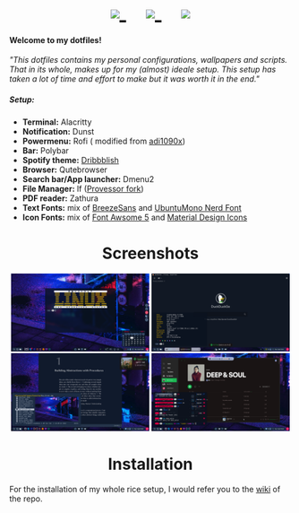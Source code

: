 <p align="center">
<span style="font-size:3em;">
    <a href="https://github.com/SwiftyChicken/dotfiles/wiki?raw=true">
    <img style="height: 51px; width: auto" src="https://github.com/SwiftyChicken/dotfiles/blob/master/Pictures/ReadMe/Wiki.png?raw=true" />
    </a>
	&nbsp;&nbsp;
   <a href="https://github.com/SwiftyChicken/dotfiles/wiki/Extra:-Gallery">
   <img style="height: 50px; width: auto" src="https://github.com/SwiftyChicken/dotfiles/blob/master/Pictures/ReadMe/Gallery.png?raw=true" />
   </a>
	&nbsp;&nbsp;
  <a href="https://github.com/SwiftyChicken/dotfiles/wiki#installation">
  <img style="height: 50px; width: auto" src="https://github.com/SwiftyChicken/dotfiles/blob/master/Pictures/ReadMe/Guide.png?raw=true" />
  </a>
</span>
</p>
 
#### Welcome to my dotfiles!
 <i>"This dotfiles contains my personal configurations, wallpapers and scripts.
 That in its whole, makes up for my (almost) ideale setup.
 This setup has taken a lot of time and effort to make but it was worth it in the end."</i>  

##### Setup:
* **Terminal:** Alacritty
* **Notification:** Dunst
* **Powermenu:** Rofi ( modified from [adi1090x](https://github.com/adi1090x/rofi))
* **Bar:** Polybar
* **Spotify theme:** [Dribbblish](https://github.com/morpheusthewhite/spicetify-themes/tree/master/Dribbblish)
* **Browser:** Qutebrowser
* **Search bar/App launcher:** Dmenu2
* **File Manager:** lf ([Provessor fork](https://github.com/Provessor/lf))
* **PDF reader:** Zathura
* **Text Fonts:** mix of [BreezeSans](https://developer.tizen.org/design/platform/styles/typography) and [UbuntuMono Nerd Font](https://www.nerdfonts.com/)
* **Icon Fonts:** mix of [Font Awsome 5](https://fontawesome.com/how-to-use/on-the-desktop/setup/getting-started) and [Material Design Icons](https://github.com/Templarian/MaterialDesign-Font)

# <center>Screenshots</center>
<p align="center">
  <img width="49%" src="https://github.com/SwiftyChicken/dotfiles/blob/master/Pictures/ReadMe/Screenshot-update_1.png?raw=true" />
  <img width="49%" src="https://github.com/SwiftyChicken/dotfiles/blob/master/Pictures/ReadMe/Screenshot-update_2.png?raw=true" />
  <img width="49%" src="https://github.com/SwiftyChicken/dotfiles/blob/master/Pictures/ReadMe/Screenshot-update_3.png?raw=true" />
  <img width="49%" src="https://github.com/SwiftyChicken/dotfiles/blob/master/Pictures/ReadMe/Screenshot-update_4.png?raw=true" />
</p>

# <center>Installation</center>
For the installation of my whole rice setup,
I would refer you to the [wiki](https://github.com/SwiftyChicken/dotfiles/wiki?raw=true) of the repo.
